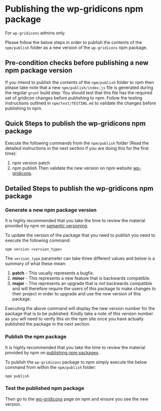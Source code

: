 # Publishing the wp-gridicons npm package
For `wp-gridicons` admins only.

Please follow the below steps in order to publish the contents of the `npm/publish` folder as a new version of the `wp-gridicons` npm package.

## Pre-condition checks before publishing a new npm package version
If you intend to publish the contents of the `npm/publish` folder to npm then please take note that a new `npm/publish/index.js` file is generated during the regular `grunt` build step. You should test that this file has the required set of gridicon changes before publishing to npm. Follow the testing instructions outlined in `npm/test/TESTING.md` to validate the changes before publishing to npm.

## Quick Steps to publish the wp-gridicons npm package
Execute the following commands from the `npm/publish` folder (Read the detailed instructions in the next section if you are doing this for the first time):
1. npm version patch
2. npm publish
Then validate the new version on npm website [wp-gridicons](https://npmjs.com/package/wp-gridicons).

## Detailed Steps to publish the wp-gridicons npm package
### Generate a new npm package version
It is highly recommended that you take the time to review the material provided by npm on [semantic versioning](https://docs.npmjs.com/getting-started/semantic-versioning).

To update the version of the package that you need to publish you need to execute the following command:

`npm version <version_type>`

The `version_type` parameter can take three different values and below is a summary of what these mean:
1. **patch** - This usually represents a bugfix.
2. **minor** - This represents a new feature that is backwards compatible.
3. **major** - This represents an upgrade that is not backwards compatible and will therefore require the users of this package to make changes to their project in order to upgrade and use the new version of this package.

Executing the above command will display the new version number for the package that is to be published. Kindly take a note of this version number as you will need to verify this on the npm site once you have actually published the package in the next section.

### Publish the npm package
It is highly recommended that you take the time to review the material provided by npm on [publishing npm packages](https://docs.npmjs.com/getting-started/publishing-npm-packages).

To publish the `wp-gridicons` package to npm simply execute the below command from within the `npm/publish` folder:

`npm publish`

### Test the published npm package 
Then go to the [wp-gridicons](https://npmjs.com/package/wp-gridicons) page on npm and ensure you see the new version.
